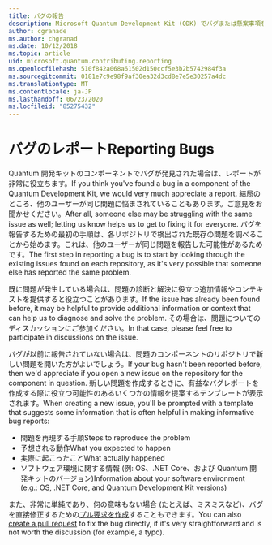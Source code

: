 ```yaml
---
title: バグの報告
description: Microsoft Quantum Development Kit (QDK) でバグまたは懸案事項を報告する方法について説明します。
author: cgranade
ms.author: chgranad
ms.date: 10/12/2018
ms.topic: article
uid: microsoft.quantum.contributing.reporting
ms.openlocfilehash: 510f842a068a61502d150ccf5e3b2b5742984f3a
ms.sourcegitcommit: 0181e7c9e98f9af30ea32d3cd8e7e5e30257a4dc
ms.translationtype: MT
ms.contentlocale: ja-JP
ms.lasthandoff: 06/23/2020
ms.locfileid: "85275432"
---
```

# <a name="reporting-bugs"></a><span data-ttu-id="82072-103">バグのレポート</span><span class="sxs-lookup"><span data-stu-id="82072-103">Reporting Bugs</span></span> #

<span data-ttu-id="82072-104">Quantum 開発キットのコンポーネントでバグが発見された場合は、レポートが非常に役立ちます。</span><span class="sxs-lookup"><span data-stu-id="82072-104">If you think you've found a bug in a component of the Quantum Development Kit, we would very much appreciate a report.</span></span>
<span data-ttu-id="82072-105">結局のところ、他のユーザーが同じ問題に悩まされていることもあります。ご意見をお聞かせください。</span><span class="sxs-lookup"><span data-stu-id="82072-105">After all, someone else may be struggling with the same issue as well; letting us know helps us to get to fixing it for everyone.</span></span>
<span data-ttu-id="82072-106">バグを報告するための最初の手順は、各リポジトリで検出された既存の問題を調べることから始めます。これは、他のユーザーが同じ問題を報告した可能性があるためです。</span><span class="sxs-lookup"><span data-stu-id="82072-106">The first step in reporting a bug is to start by looking through the existing issues found on each repository, as it's very possible that someone else has reported the same problem.</span></span>

<span data-ttu-id="82072-107">既に問題が発生している場合は、問題の診断と解決に役立つ追加情報やコンテキストを提供すると役立つことがあります。</span><span class="sxs-lookup"><span data-stu-id="82072-107">If the issue has already been found before, it may be helpful to provide additional information or context that can help us to diagnose and solve the problem.</span></span>
<span data-ttu-id="82072-108">その場合は、問題についてのディスカッションにご参加ください。</span><span class="sxs-lookup"><span data-stu-id="82072-108">In that case, please feel free to participate in discussions on the issue.</span></span>

<span data-ttu-id="82072-109">バグが以前に報告されていない場合は、問題のコンポーネントのリポジトリで新しい問題を開いた方がよいでしょう。</span><span class="sxs-lookup"><span data-stu-id="82072-109">If your bug hasn't been reported before, then we'd appreciate if you open a new issue on the repository for the component in question.</span></span>
<span data-ttu-id="82072-110">新しい問題を作成するときに、有益なバグレポートを作成する際に役立つ可能性のあるいくつかの情報を提案するテンプレートが表示されます。</span><span class="sxs-lookup"><span data-stu-id="82072-110">When creating a new issue, you'll be prompted with a template that suggests some information that is often helpful in making informative bug reports:</span></span>

- <span data-ttu-id="82072-111">問題を再現する手順</span><span class="sxs-lookup"><span data-stu-id="82072-111">Steps to reproduce the problem</span></span>
- <span data-ttu-id="82072-112">予想される動作</span><span class="sxs-lookup"><span data-stu-id="82072-112">What you expected to happen</span></span>
- <span data-ttu-id="82072-113">実際に起こったこと</span><span class="sxs-lookup"><span data-stu-id="82072-113">What actually happened</span></span>
- <span data-ttu-id="82072-114">ソフトウェア環境に関する情報 (例: OS、.NET Core、および Quantum 開発キットのバージョン)</span><span class="sxs-lookup"><span data-stu-id="82072-114">Information about your software environment (e.g.: OS, .NET Core, and Quantum Development Kit versions)</span></span>

<span data-ttu-id="82072-115">また、非常に単純であり、何の意味もない場合 (たとえば、ミスミスなど)、バグを直接修正するための[プル要求を作成](https://help.github.com/articles/about-pull-requests/)することもできます。</span><span class="sxs-lookup"><span data-stu-id="82072-115">You can also [create a pull request](https://help.github.com/articles/about-pull-requests/) to fix the bug directly, if it's very straightforward and is not worth the discussion (for example, a typo).</span></span>

